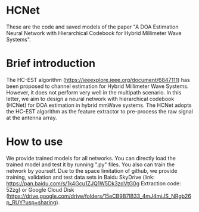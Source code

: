 # HCNet
These are the code and saved models of the paper "A DOA Estimation Neural Network with Hierarchical Codebook for Hybrid Millimeter Wave Systems".
# Brief introduction
The HC-EST algorithm (https://ieeexplore.ieee.org/document/6847111) has been proposed to channel estimation for Hybrid Millimeter Wave Systems. However, it does not perform very well in the multipath scenario. In this letter, we aim to design a neural network with hierarchical codebook (HCNet) for DOA estimation in hybrid mmWave systems. The HCNet adopts the HC-EST algorithm as the feature extractor to pre-process the raw signal at the antenna array. 
# How to use 
We provide trained models for all networks. You can directly load the trained model and test it by running ".py" files. You also can train the network by yourself.
Due to the space limitation of github, we provide training, validation and test data sets in Baidu SkyDrive (link: https://pan.baidu.com/s/1k4Gcu1ZJQ1W5Dk3zdVtG0g Extraction code: 52zg) or Google Cloud Disk (https://drive.google.com/drive/folders/15eCB9B7lB33_4mJ4miJS_NRgb26p_RUY?usp=sharing).
